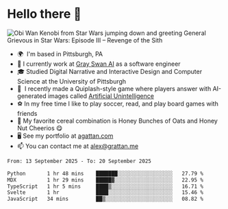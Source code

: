<!--
**GameDog9988/GameDog9988** is a ✨ _special_ ✨ repository because its `README.md` (this file) appears on your GitHub profile.

Here are some ideas to get you started:

- 🔭 I’m currently working on ...
- 🌱 I’m currently learning ...
- 👯 I’m looking to collaborate on ...
- 🤔 I’m looking for help with ...
- 💬 Ask me about ...
- 📫 How to reach me: ...
- 😄 Pronouns: ...
- ⚡ Fun fact: ...
-->



Hello there 👋
==================================

![Obi Wan Kenobi from Star Wars jumping down and greeting General Grievous in Star Wars: Episode III – Revenge of the Sith](https://github.com/agrattan0820/agrattan0820/assets/51346343/689e56eb-29be-46a5-a079-28ea727b5f7e)


- 🌍  I'm based in Pittsburgh, PA
- 🦢  I currently work at [Gray Swan AI](https://www.grayswan.ai) as a software engineer
- 🎓  Studied Digital Narrative and Interactive Design and Computer Science at the University of Pittsburgh
- 👾  I recently made a Quiplash-style game where players answer with AI-generated images called [Artificial Unintelligence](https://github.com/agrattan0820/artificial-unintelligence)
- ⚽  In my free time I like to play soccer, read, and play board games with friends
- 🥣  My favorite cereal combination is Honey Bunches of Oats and Honey Nut Cheerios 😋
- 🖥️  See my portfolio at [agattan.com](http://agrattan.com/)
- 📫  You can contact me at [alex@grattan.me](mailto:alex@grattan.me)

<!--START_SECTION:waka-->

```txt
From: 13 September 2025 - To: 20 September 2025

Python       1 hr 48 mins    ███████░░░░░░░░░░░░░░░░░░   27.79 %
MDX          1 hr 29 mins    █████▓░░░░░░░░░░░░░░░░░░░   22.95 %
TypeScript   1 hr 5 mins     ████▒░░░░░░░░░░░░░░░░░░░░   16.71 %
Svelte       1 hr            ████░░░░░░░░░░░░░░░░░░░░░   15.46 %
JavaScript   34 mins         ██▒░░░░░░░░░░░░░░░░░░░░░░   08.82 %
```

<!--END_SECTION:waka-->
